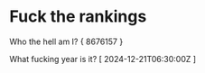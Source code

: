 # Fuck the rankings

Who the hell am I?
{ 8676157 }

What fucking year is it?
[ 2024-12-21T06:30:00Z ]
